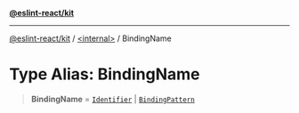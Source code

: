 [**@eslint-react/kit**](../../README.md)

***

[@eslint-react/kit](../../README.md) / [\<internal\>](../README.md) / BindingName

# Type Alias: BindingName

> **BindingName** = [`Identifier`](../interfaces/Identifier-1.md) \| [`BindingPattern`](BindingPattern-1.md)
